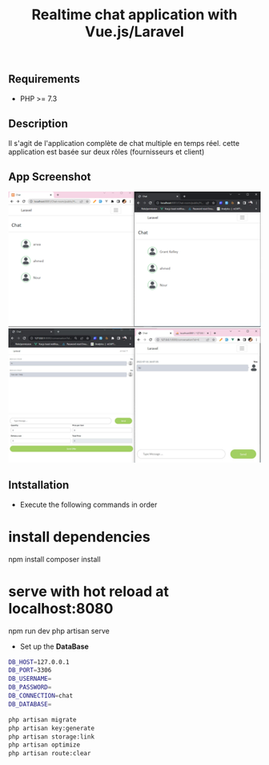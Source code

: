 <h1 style="text-align:center">Realtime chat application with Vue.js/Laravel</h1>
<br>


## Requirements

-   PHP >= 7.3

## Description

<p>Il s'agit de l'application complète de chat multiple en temps réel. cette application est basée sur deux rôles (fournisseurs et client)</p>

## App Screenshot
<img src="public\assets\screenshot\account.png">
<img src="public\assets\screenshot\converstaion.png">

## Intstallation

 * Execute the following commands in order
 # install dependencies
npm install
composer install
# serve with hot reload at localhost:8080
npm run dev
php artisan serve

 * Set up the **DataBase**
``` bash
DB_HOST=127.0.0.1
DB_PORT=3306
DB_USERNAME=
DB_PASSWORD=
DB_CONNECTION=chat
DB_DATABASE=
```

``` bash
php artisan migrate
php artisan key:generate
php artisan storage:link
php artisan optimize
php artisan route:clear
```
